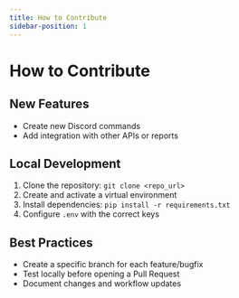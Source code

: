 ```yaml
---
title: How to Contribute
sidebar-position: 1
---
```


# How to Contribute

## New Features
- Create new Discord commands  
- Add integration with other APIs or reports  

## Local Development
1. Clone the repository: `git clone <repo_url>`  
2. Create and activate a virtual environment  
3. Install dependencies: `pip install -r requirements.txt`  
4. Configure `.env` with the correct keys  

## Best Practices
- Create a specific branch for each feature/bugfix  
- Test locally before opening a Pull Request  
- Document changes and workflow updates  
